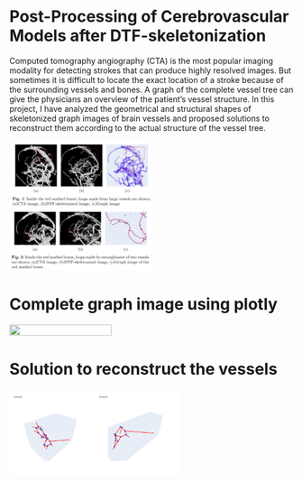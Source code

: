 # Post-Processing of Cerebrovascular Models after DTF-skeletonization
Computed tomography angiography (CTA) is the most popular imaging modality for detecting strokes that can produce highly resolved images. But sometimes it is difficult to locate the exact location of a stroke because of the surrounding vessels and bones. A graph of the complete vessel tree can give the physicians an overview of the patient’s vessel structure. In this project, I have analyzed the geometrical and structural shapes of skeletonized graph images of brain vessels and proposed solutions to reconstruct them according to the actual structure of the vessel tree.
 
<img src="/images/img1.png"  width=50% height=50%>
<img src="/images/img2.png"  width=50% height=50%>

# Complete graph image using plotly
<img src="/images/full.gif"  width=60% height=60%>

# Solution to reconstruct the vessels
<img src="/images/g1.gif"  width=30% height=30%><img src="/images/g2.gif"  width=30% height=30%>
